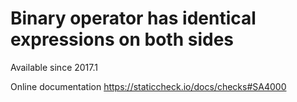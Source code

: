 # Binary operator has identical expressions on both sides

Available since
    2017.1

Online documentation
    https://staticcheck.io/docs/checks#SA4000
